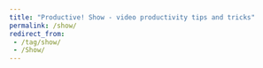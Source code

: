 ```yaml
---
title: "Productive! Show - video productivity tips and tricks"
permalink: /show/
redirect_from:
 - /tag/show/
 - /Show/
---
```

